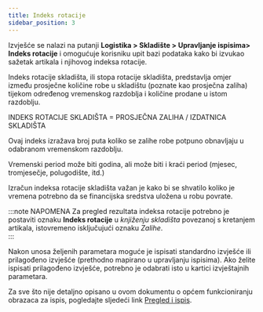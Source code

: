 ```yaml
---
title: Indeks rotacije
sidebar_position: 3
---
```


Izvješće se nalazi na putanji **Logistika > Skladište > Upravljanje ispisima> Indeks rotacije** i omogućuje korisniku upit bazi podataka kako bi izvukao sažetak artikala i njihovog indeksa rotacije.

Indeks rotacije skladišta, ili stopa rotacije skladišta, predstavlja omjer između prosječne količine robe u skladištu (poznate kao prosječna zaliha) tijekom određenog vremenskog razdoblja i količine prodane u istom razdoblju. 

INDEKS ROTACIJE SKLADIŠTA = PROSJEČNA ZALIHA / IZDATNICA SKLADIŠTA

Ovaj indeks izražava broj puta koliko se zalihe robe potpuno obnavljaju u odabranom vremenskom razdoblju.

Vremenski period može biti godina, ali može biti i kraći period (mjesec, tromjesečje, polugodište, itd.)

Izračun indeksa rotacije skladišta važan je kako bi se shvatilo koliko je vremena potrebno da se financijska sredstva uložena u robu povrate.

:::note NAPOMENA
Za pregled rezultata indeksa rotacije potrebno je postaviti oznaku **Indeks rotacije** u *knjiženju skladišta* povezanoj s kretanjem artikala, istovremeno isključujući oznaku *Zalihe*.     
:::

Nakon unosa željenih parametara moguće je ispisati standardno izvješće ili prilagođeno izvješće (prethodno mapirano u upravljanju ispisima). Ako želite ispisati prilagođeno izvješće, potrebno je odabrati isto u kartici izvještajnih parametara.

Za sve što nije detaljno opisano u ovom dokumentu o općem funkcioniranju obrazaca za ispis, pogledajte sljedeći link [Pregled i ispis](/docs/guide/operations-with-data/reports).